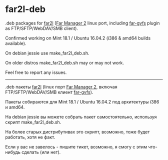 # far2l-deb
.deb packages for [far2l](https://github.com/elfmz/far2l) ([Far Manager 2](http://www.farmanager.com/index.php?l=en) linux port, including [far-gvfs](https://github.com/cycleg/far-gvfs) plugin as FTP/SFTP/WebDAV/SMB client).

Confirmed working on Mint 18.1 / Ubuntu 16.04.2 (i386 & amd64 builds available).

On debian jessie use make_far2l_deb.sh.

On older distros make_far2l_deb.sh may or may not work.

Feel free to report any issues.

---

.deb пакеты [far2l](https://github.com/elfmz/far2l) (linux порт [Far Manager 2](http://www.farmanager.com/index.php?l=en), включая FTP/SFTP/WebDAV/SMB клиент [far-gvfs](https://github.com/cycleg/far-gvfs)).

Пакеты собираются для Mint 18.1 / Ubuntu 16.04.2 под архитектуры i386 и amd64.

На debian jessie вы можете собрать пакет самостоятельно, используя скрипт make_far2l_deb.sh.

На более старых дистрибутивах это скрипт, возможно, тоже будет работать, хотя не факт.

Если у вас не завелось - пишите тикет, возможно, я смогу с этим что-нибудь сделать (или нет).
